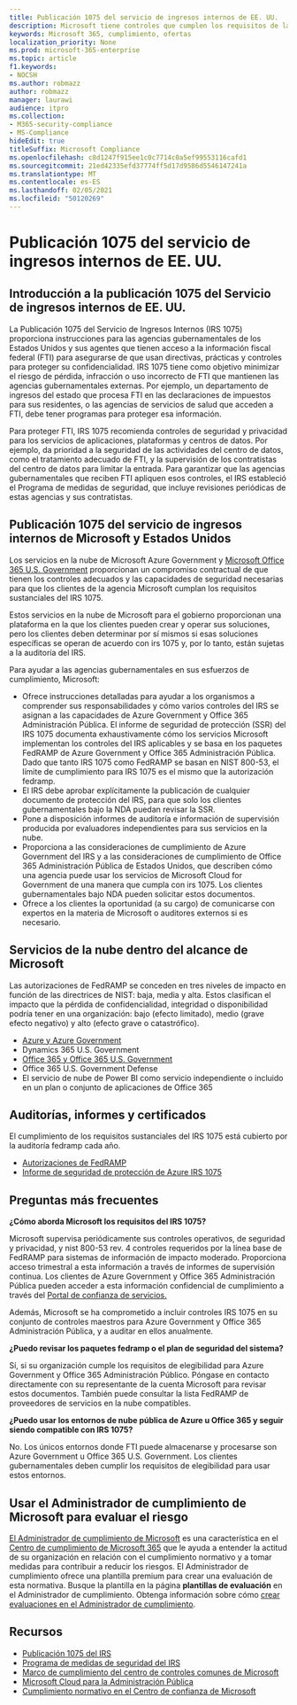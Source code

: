 ```yaml
---
title: Publicación 1075 del servicio de ingresos internos de EE. UU.
description: Microsoft tiene controles que cumplen los requisitos de la publicación 1075 del Servicio de Ingresos Internos de Estados Unidos.
keywords: Microsoft 365, cumplimiento, ofertas
localization_priority: None
ms.prod: microsoft-365-enterprise
ms.topic: article
f1.keywords:
- NOCSH
ms.author: robmazz
author: robmazz
manager: laurawi
audience: itpro
ms.collection:
- M365-security-compliance
- MS-Compliance
hideEdit: true
titleSuffix: Microsoft Compliance
ms.openlocfilehash: c8d1247f915ee1c0c7714c0a5ef99553116cafd1
ms.sourcegitcommit: 21ed42335efd37774ff5d17d9586d5546147241a
ms.translationtype: MT
ms.contentlocale: es-ES
ms.lasthandoff: 02/05/2021
ms.locfileid: "50120269"
---
```

# <a name="us-internal-revenue-service-publication-1075"></a>Publicación 1075 del servicio de ingresos internos de EE. UU.

## <a name="us-internal-revenue-service-publication-1075-overview"></a>Introducción a la publicación 1075 del Servicio de ingresos internos de EE. UU.

La Publicación 1075 del Servicio de Ingresos Internos (IRS 1075) proporciona instrucciones para las agencias gubernamentales de los Estados Unidos y sus agentes que tienen acceso a la información fiscal federal (FTI) para asegurarse de que usan directivas, prácticas y controles para proteger su confidencialidad. IRS 1075 tiene como objetivo minimizar el riesgo de pérdida, infracción o uso incorrecto de FTI que mantienen las agencias gubernamentales externas. Por ejemplo, un departamento de ingresos del estado que procesa FTI en las declaraciones de impuestos para sus residentes, o las agencias de servicios de salud que acceden a FTI, debe tener programas para proteger esa información.  
  
Para proteger FTI, IRS 1075 recomienda controles de seguridad y privacidad para los servicios de aplicaciones, plataformas y centros de datos. Por ejemplo, da prioridad a la seguridad de las actividades del centro de datos, como el tratamiento adecuado de FTI, y la supervisión de los contratistas del centro de datos para limitar la entrada. Para garantizar que las agencias gubernamentales que reciben FTI apliquen esos controles, el IRS estableció el Programa de medidas de seguridad, que incluye revisiones periódicas de estas agencias y sus contratistas.

## <a name="microsoft-and-us-internal-revenue-service-publication-1075"></a>Publicación 1075 del servicio de ingresos internos de Microsoft y Estados Unidos

Los servicios en la nube de Microsoft Azure Government y [Microsoft Office 365 U.S. Government](https://products.office.com/government/office-365-web-services-for-government) proporcionan un compromiso contractual de que tienen los controles adecuados y las capacidades de seguridad necesarias para que los clientes de la agencia Microsoft cumplan los requisitos sustanciales del IRS 1075.  
  
Estos servicios en la nube de Microsoft para el gobierno proporcionan una plataforma en la que los clientes pueden crear y operar sus soluciones, pero los clientes deben determinar por sí mismos si esas soluciones específicas se operan de acuerdo con irs 1075 y, por lo tanto, están sujetas a la auditoría del IRS.  
  
Para ayudar a las agencias gubernamentales en sus esfuerzos de cumplimiento, Microsoft:

- Ofrece instrucciones detalladas para ayudar a los organismos a comprender sus responsabilidades y cómo varios controles del IRS se asignan a las capacidades de Azure Government y Office 365 Administración Pública. El informe de seguridad de protección (SSR) del IRS 1075 documenta exhaustivamente cómo los servicios Microsoft implementan los controles del IRS aplicables y se basa en los paquetes FedRAMP de Azure Government y Office 365 Administración Pública. Dado que tanto IRS 1075 como FedRAMP se basan en NIST 800-53, el límite de cumplimiento para IRS 1075 es el mismo que la autorización fedramp.
- El IRS debe aprobar explícitamente la publicación de cualquier documento de protección del IRS, para que solo los clientes gubernamentales bajo la NDA puedan revisar la SSR.
- Pone a disposición informes de auditoría e información de supervisión producida por evaluadores independientes para sus servicios en la nube.
- Proporciona a las consideraciones de cumplimiento de Azure Government del IRS y a las consideraciones de cumplimiento de Office 365 Administración Pública de Estados Unidos, que describen cómo una agencia puede usar los servicios de Microsoft Cloud for Government de una manera que cumpla con irs 1075. Los clientes gubernamentales bajo NDA pueden solicitar estos documentos.
- Ofrece a los clientes la oportunidad (a su cargo) de comunicarse con expertos en la materia de Microsoft o auditores externos si es necesario.

## <a name="microsoft-in-scope-cloud-services"></a>Servicios de la nube dentro del alcance de Microsoft

Las autorizaciones de FedRAMP se conceden en tres niveles de impacto en función de las directrices de NIST: baja, media y alta. Estos clasifican el impacto que la pérdida de confidencialidad, integridad o disponibilidad podría tener en una organización: bajo (efecto limitado), medio (grave efecto negativo) y alto (efecto grave o catastrófico).

- [Azure y Azure Government](https://azure.microsoft.com/global-infrastructure/government/)
- Dynamics 365 U.S. Government
- [Office 365 y Office 365 U.S. Government](https://go.microsoft.com/fwlink/p/?LinkID=2077751)
- Office 365 U.S. Government Defense
- El servicio de nube de Power BI como servicio independiente o incluido en un plan o conjunto de aplicaciones de Office 365

## <a name="audits-reports-and-certificates"></a>Auditorías, informes y certificados

El cumplimiento de los requisitos sustanciales del IRS 1075 está cubierto por la auditoría fedramp cada año.

- [Autorizaciones de FedRAMP](https://marketplace.fedramp.gov/#/product/azure-government?sort=productName&productNameSearch=azure)
- [Informe de seguridad de protección de Azure IRS 1075](https://aka.ms/AzureIRS1075SafeguardSecurityReport)

## <a name="frequently-asked-questions"></a>Preguntas más frecuentes

**¿Cómo aborda Microsoft los requisitos del IRS 1075?**

Microsoft supervisa periódicamente sus controles operativos, de seguridad y privacidad, y nist 800-53 rev. 4 controles requeridos por la línea base de FedRAMP para sistemas de información de impacto moderado. Proporciona acceso trimestral a esta información a través de informes de supervisión continua. Los clientes de Azure Government y Office 365 Administración Pública pueden acceder a esta información confidencial de cumplimiento a través del [Portal de confianza de servicios.](https://aka.ms/stphelp)

Además, Microsoft se ha comprometido a incluir controles IRS 1075 en su conjunto de controles maestros para Azure Government y Office 365 Administración Pública, y a auditar en ellos anualmente.

**¿Puedo revisar los paquetes fedramp o el plan de seguridad del sistema?**

Sí, si su organización cumple los requisitos de elegibilidad para Azure Government y Office 365 Administración Público. Póngase en contacto directamente con su representante de la cuenta Microsoft para revisar estos documentos. También puede consultar la lista FedRAMP de proveedores de servicios en la nube compatibles.

**¿Puedo usar los entornos de nube pública de Azure u Office 365 y seguir siendo compatible con IRS 1075?**

No. Los únicos entornos donde FTI puede almacenarse y procesarse son Azure Government u Office 365 U.S. Government. Los clientes gubernamentales deben cumplir los requisitos de elegibilidad para usar estos entornos.

## <a name="use-microsoft-compliance-manager-to-assess-your-risk"></a>Usar el Administrador de cumplimiento de Microsoft para evaluar el riesgo

[El Administrador de cumplimiento de Microsoft](/microsoft-365/compliance/compliance-manager) es una característica en el [Centro de cumplimiento de Microsoft 365](/microsoft-365/compliance/microsoft-365-compliance-center) que le ayuda a entender la actitud de su organización en relación con el cumplimiento normativo y a tomar medidas para contribuir a reducir los riesgos. El Administrador de cumplimiento ofrece una plantilla premium para crear una evaluación de esta normativa. Busque la plantilla en la página **plantillas de evaluación** en el Administrador de cumplimiento. Obtenga información sobre cómo [crear evaluaciones en el Administrador de cumplimiento](/microsoft-365/compliance/compliance-manager-assessments).

## <a name="resources"></a>Recursos

- [Publicación 1075 del IRS](https://www.irs.gov/pub/irs-pdf/p1075.pdf)
- [Programa de medidas de seguridad del IRS](https://www.irs.gov/uac/Safeguards-Program)
- [Marco de cumplimiento del centro de controles comunes de Microsoft](https://www.microsoft.com/trust-center/compliance/compliance-overview)
- [Microsoft Cloud para la Administración Pública](https://azure.microsoft.com/global-infrastructure/government/)
- [Cumplimiento normativo en el Centro de confianza de Microsoft](https://www.microsoft.com/trust-center/compliance/compliance-overview)
